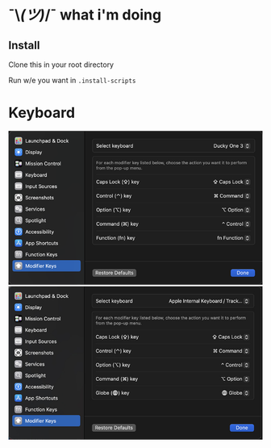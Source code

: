 # ¯\\_(ツ)_/¯ what i'm doing

## Install

Clone this in your root directory

Run w/e you want in `.install-scripts`

# Keyboard

![Ducky MacBook modifier keys](.install-notes/img/keyboard-modifier-ducky.png?raw=true "Ducky MacBook modifier keys")
![MacBook modifier keys](.install-notes/img/keyboard-modifier-macbook-pro.png?raw=true "MacBook modifier keys")
